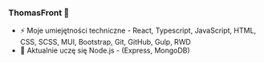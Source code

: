 ### ThomasFront 👋

- ⚡ Moje umiejętności techniczne - React, Typescript, JavaScript, HTML, CSS, SCSS, MUI, Bootstrap, Git, GitHub, Gulp, RWD
- 🌱 Aktualnie uczę się Node.js - (Express, MongoDB)
